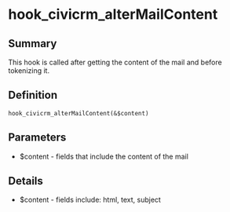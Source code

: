# hook_civicrm_alterMailContent

## Summary

This hook is called after getting the content of the mail and before
tokenizing it.

## Definition

    hook_civicrm_alterMailContent(&$content)

## Parameters

-   $content - fields that include the content of the mail

## Details

-   $content - fields include: html, text, subject